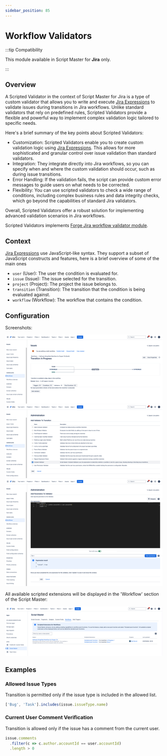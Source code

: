 ```yaml
---
sidebar_position: 85
---
```


# Workflow Validators

:::tip Compatibility

This module available in Script Master for **Jira** only.

:::


## Overview 

A Scripted Validator in the context of Script Master for Jira is a type of custom validator that allows you to write and execute [Jira Expressions](https://developer.atlassian.com/cloud/jira/platform/jira-expressions/) to validate issues during transitions in Jira workflows. Unlike standard validators that rely on predefined rules, Scripted Validators provide a flexible and powerful way to implement complex validation logic tailored to specific needs.

Here's a brief summary of the key points about Scripted Validators:

- Customization: Scripted Validators enable you to create custom validation logic using [Jira Expressions](https://developer.atlassian.com/cloud/jira/platform/jira-expressions/). This allows for more sophisticated and granular control over issue validation than standard validators.
- Integration: They integrate directly into Jira workflows, so you can specify when and where the custom validation should occur, such as during issue transitions.
- Error Handling: If the validation fails, the script can provide custom error messages to guide users on what needs to be corrected.
- Flexibility: You can use scripted validators to check a wide range of conditions, including complex business rules and data integrity checks, which go beyond the capabilities of standard Jira validators.

Overall, Scripted Validators offer a robust solution for implementing advanced validation scenarios in Jira workflows.

Scripted Validators implements [Forge Jira workflow validator module](https://developer.atlassian.com/platform/forge/manifest-reference/modules/jira-workflow-validator/). 


## Context

[Jira Expressions](https://developer.atlassian.com/cloud/jira/platform/jira-expressions/) use JavaScript-like syntax. They support a subset of JavaScript constructs and features, here is a brief overview of some of the main ones 

- `user` (User): The user the condition is evaluated for.
- `issue` (Issue): The issue selected for the transition.
- `project` (Project): The project the issue belongs to.
- `transition` (Transition): The transition that the condition is being evaluated against.
- `workflow` (Workflow): The workflow that contains the condition.


## Configuration

Screenshots:

![](./img/configuration-screenshot-1.png)
![](./img/configuration-screenshot-2.png)
![](./img/configuration-screenshot-3.png)

All available scripted extensions will be displayed in the 'Workflow' section of the Script Master:

![](./img/workflows-tab.png)


## Examples

### Allowed Issue Types

Transition is permitted only if the issue type is included in the allowed list.

```javascript
['Bug', 'Task'].includes(issue.issueType.name)
```

### Current User Comment Verification

Transition is allowed only if the issue has a comment from the current user.

```javascript
issue.comments
  .filter(c => c.author.accountId == user.accountId)
  .length > 0
```